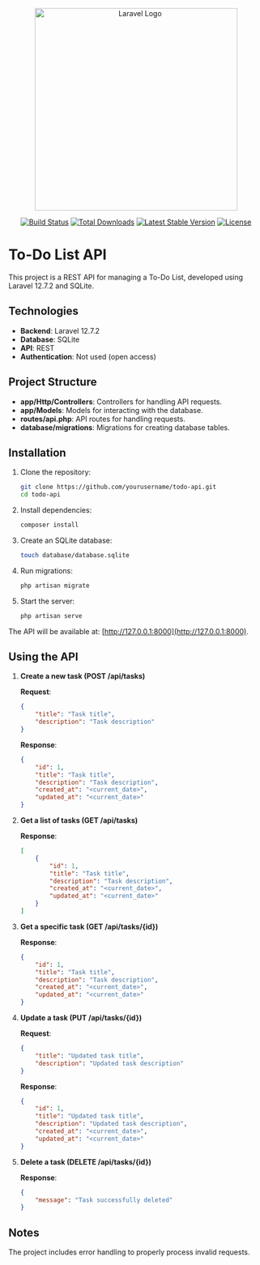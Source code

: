 <p align="center"><a href="https://laravel.com" target="_blank"><img src="https://raw.githubusercontent.com/laravel/art/master/logo-lockup/5%20SVG/2%20CMYK/1%20Full%20Color/laravel-logolockup-cmyk-red.svg" width="400" alt="Laravel Logo"></a></p>

<p align="center">
<a href="https://github.com/laravel/framework/actions"><img src="https://github.com/laravel/framework/workflows/tests/badge.svg" alt="Build Status"></a>
<a href="https://packagist.org/packages/laravel/framework"><img src="https://img.shields.io/packagist/dt/laravel/framework" alt="Total Downloads"></a>
<a href="https://packagist.org/packages/laravel/framework"><img src="https://img.shields.io/packagist/v/laravel/framework" alt="Latest Stable Version"></a>
<a href="https://packagist.org/packages/laravel/framework"><img src="https://img.shields.io/packagist/l/laravel/framework" alt="License"></a>
</p>

# To-Do List API

This project is a REST API for managing a To-Do List, developed using Laravel 12.7.2 and SQLite.

## Technologies

- **Backend**: Laravel 12.7.2
- **Database**: SQLite
- **API**: REST
- **Authentication**: Not used (open access)

## Project Structure

- **app/Http/Controllers**: Controllers for handling API requests.
- **app/Models**: Models for interacting with the database.
- **routes/api.php**: API routes for handling requests.
- **database/migrations**: Migrations for creating database tables.

## Installation

1. Clone the repository:

   ```bash
   git clone https://github.com/yourusername/todo-api.git
   cd todo-api
   ```

2. Install dependencies:

   ```bash
   composer install
   ```

3. Create an SQLite database:

   ```bash
   touch database/database.sqlite
   ```

4. Run migrations:

   ```bash
   php artisan migrate
   ```

5. Start the server:

   ```bash
   php artisan serve
   ```

The API will be available at: [http://127.0.0.1:8000](http://127.0.0.1:8000).

## Using the API

1. **Create a new task (POST /api/tasks)**

   **Request**:
   ```json
   {
       "title": "Task title",
       "description": "Task description"
   }
   ```

   **Response**:
   ```json
   {
       "id": 1,
       "title": "Task title",
       "description": "Task description",
       "created_at": "<current_date>",
       "updated_at": "<current_date>"
   }
   ```

2. **Get a list of tasks (GET /api/tasks)**

   **Response**:
   ```json
   [
       {
           "id": 1,
           "title": "Task title",
           "description": "Task description",
           "created_at": "<current_date>",
           "updated_at": "<current_date>"
       }
   ]
   ```

3. **Get a specific task (GET /api/tasks/{id})**

   **Response**:
   ```json
   {
       "id": 1,
       "title": "Task title",
       "description": "Task description",
       "created_at": "<current_date>",
       "updated_at": "<current_date>"
   }
   ```

4. **Update a task (PUT /api/tasks/{id})**

   **Request**:
   ```json
   {
       "title": "Updated task title",
       "description": "Updated task description"
   }
   ```

   **Response**:
   ```json
   {
       "id": 1,
       "title": "Updated task title",
       "description": "Updated task description",
       "created_at": "<current_date>",
       "updated_at": "<current_date>"
   }
   ```

5. **Delete a task (DELETE /api/tasks/{id})**

   **Response**:
   ```json
   {
       "message": "Task successfully deleted"
   }
   ```

## Notes

The project includes error handling to properly process invalid requests.
